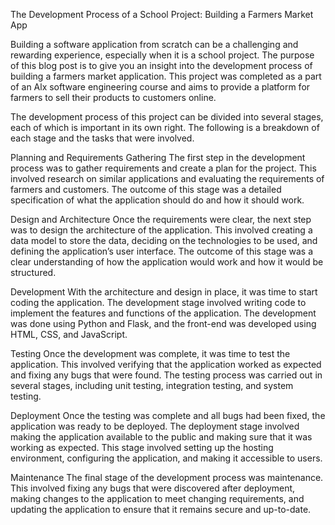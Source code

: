 The Development Process of a School Project: Building a Farmers Market App

Building a software application from scratch can be a challenging and rewarding experience, especially when it is a school project. The purpose of this blog post is to give you an insight into the development process of building a farmers market application. This project was completed as a part of an Alx software engineering course and aims to provide a platform for farmers to sell their products to customers online.

The development process of this project can be divided into several stages, each of which is important in its own right. The following is a breakdown of each stage and the tasks that were involved.

Planning and Requirements Gathering
The first step in the development process was to gather requirements and create a plan for the project. This involved research on similar applications and evaluating the requirements of farmers and customers. The outcome of this stage was a detailed specification of what the application should do and how it should work.

Design and Architecture
Once the requirements were clear, the next step was to design the architecture of the application. This involved creating a data model to store the data, deciding on the technologies to be used, and defining the application’s user interface. The outcome of this stage was a clear understanding of how the application would work and how it would be structured.

Development
With the architecture and design in place, it was time to start coding the application. The development stage involved writing code to implement the features and functions of the application. The development was done using Python and Flask, and the front-end was developed using HTML, CSS, and JavaScript.

Testing
Once the development was complete, it was time to test the application. This involved verifying that the application worked as expected and fixing any bugs that were found. The testing process was carried out in several stages, including unit testing, integration testing, and system testing.

Deployment
Once the testing was complete and all bugs had been fixed, the application was ready to be deployed. The deployment stage involved making the application available to the public and making sure that it was working as expected. This stage involved setting up the hosting environment, configuring the application, and making it accessible to users.

Maintenance
The final stage of the development process was maintenance. This involved fixing any bugs that were discovered after deployment, making changes to the application to meet changing requirements, and updating the application to ensure that it remains secure and up-to-date.